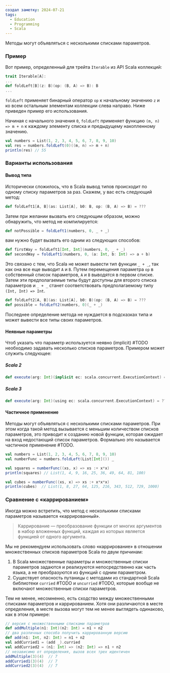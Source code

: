 ```yaml
---
создал заметку: 2024-07-21
tags:
  - Education
  - Programming
  - Scala
---
```

Методы могут объявляться с несколькими списками параметров.
### Пример
Вот пример, определенный для трейта `Iterable` из API Scala коллекций:
```scala
trait Iterable[A]:
...
def foldLeft[B](z: B)(op: (B, A) => B): B
...
```
`foldLeft` применяет бинарный оператор `op` к начальному значению `z` и ко всем остальным элементам коллекции слева направо. Ниже приведен пример его использования.

Начиная с начального значения `0`, `foldLeft` применяет функцию `(m, n) => m + n` к каждому элементу списка и предыдущему накопленному значению.
```scala
val numbers = List(1, 2, 3, 4, 5, 6, 7, 8, 9, 10)
val res = numbers.foldLeft(0)((m, n) => m + n)
println(res) // 55
```
### Варианты использования
#### Вывод типа
Исторически сложилось, что в Scala вывод типов происходит по одному списку параметров за раз. Скажем, у вас есть следующий метод:
```scala
def foldLeft1[A, B](as: List[A], b0: B, op: (B, A) => B) = ???
```
Затем при желании вызвать его следующим образом, можно обнаружить, что метод не компилируется:
```scala
def notPossible = foldLeft1(numbers, 0, _ + _)
```
вам нужно будет вызвать его одним из следующих способов:
```scala
def firstWay = foldLeft1[Int, Int](numbers, 0, _ + _)
def secondWay = foldLeft1(numbers, 0, (a: Int, b: Int) => a + b)
```
Это связано с тем, что Scala не может вывести тип функции `_ + _`, так как она все еще выводит `A` и `B`. Путем перемещения параметра `op` в собственный список параметров, `A` и `B` выводятся в первом списке. Затем эти предполагаемые типы будут доступны для второго списка параметров и `_ + _` станет соответствовать предполагаемому типу `(Int, Int) => Int`.
```scala
def foldLeft2[A, B](as: List[A], b0: B)(op: (B, A) => B) = ???
def possible = foldLeft2(numbers, 0)(_ + _)
```
Последнее определение метода не нуждается в подсказках типа и может вывести все типы своих параметров.
#### Неявные параметры
Чтоб указать что параметр используется неявно (implicit) #TODO необходимо задавать несколько списков параметров. Примером может служить следующее:
##### Scala 2
```scala
def execute(arg: Int)(implicit ec: scala.concurrent.ExecutionContext) = ???
```
##### Scala 3
```scala
def execute(arg: Int)(using ec: scala.concurrent.ExecutionContext) = ???
```
#### Частичное применение
Методы могут объявляться с несколькими списками параметров. При этом когда такой метод вызывается с меньшим количеством списков параметров, это приводит к созданию новой функции, которая ожидает на вход недостающий список параметров. Формально это называется частичное применение #TODO.
```scala
val numbers = List(1, 2, 3, 4, 5, 6, 7, 8, 9, 10)
val numberFunc = numbers.foldLeft(List[Int]()) _

val squares = numberFunc((xs, x) => xs :+ x*x)
println(squares) // List(1, 4, 9, 16, 25, 36, 49, 64, 81, 100)

val cubes = numberFunc((xs, x) => xs :+ x*x*x)
println(cubes)  // List(1, 8, 27, 64, 125, 216, 343, 512, 729, 1000)
```
### Сравнение с «каррированием»
Иногда можно встретить, что метод с несколькими списками параметров называется «каррированный».

> Каррирование — преобразование функции от многих аргументов в набор вложенных функций, каждая из которых является функцией от одного аргумента.

Мы не рекомендуем использовать слово «каррирование» в отношении множественных списков параметров Scala по двум причинам:
1. В Scala множественные параметры и множественные списки параметров задаются и реализуются непосредственно как часть языка, а не преобразуются из функций с одним параметром.
2. Существует опасность путаницы с методами из стандартной Scala библиотеки `curried` #TODO и `uncurried` #TODO, которые вообще не включают множественные списки параметров.

Тем не менее, несомненно, есть сходство между множественными списками параметров и каррированием. Хотя они различаются в месте определения, в месте вызова могут тем не менее выглядеть одинаково, как в этом примере:
```scala
// версия с множественными списками параметров
def addMultiple(n1: Int)(n2: Int) = n1 + n2
// два различных способа получить каррированную версию
def add(n1: Int, n2: Int) = n1 + n2
val addCurried1 = (add _).curried
val addCurried2 = (n1: Int) => (n2: Int) => n1 + n2
// независимо от определения, вызов всех трех идентичен
addMultiple(3)(4)  // 7
addCurried1(3)(4)  // 7
addCurried2(3)(4)  // 7
```